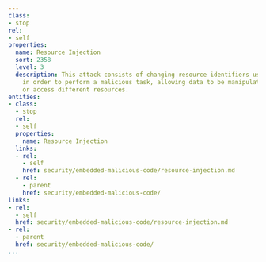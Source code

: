 ```yaml
---
class:
- stop
rel:
- self
properties:
  name: Resource Injection
  sort: 2358
  level: 3
  description: This attack consists of changing resource identifiers used by an application
    in order to perform a malicious task, allowing data to be manipulated to execute
    or access different resources.
entities:
- class:
  - stop
  rel:
  - self
  properties:
    name: Resource Injection
  links:
  - rel:
    - self
    href: security/embedded-malicious-code/resource-injection.md
  - rel:
    - parent
    href: security/embedded-malicious-code/
links:
- rel:
  - self
  href: security/embedded-malicious-code/resource-injection.md
- rel:
  - parent
  href: security/embedded-malicious-code/
...
```

